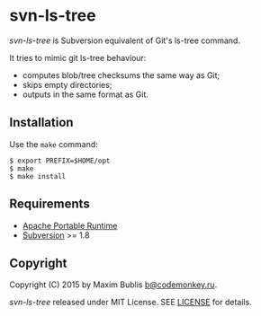 # svn-ls-tree

*svn-ls-tree* is Subversion equivalent of Git's ls-tree command.

It tries to mimic git ls-tree behaviour:

* computes blob/tree checksums the same way as Git;
* skips empty directories;
* outputs in the same format as Git.

## Installation

Use the `make` command:

	$ export PREFIX=$HOME/opt
	$ make
	$ make install

## Requirements

* [Apache Portable Runtime](https://apr.apache.org/)
* [Subversion](https://subversion.apache.org/) >= 1.8

## Copyright

Copyright (C) 2015 by Maxim Bublis <b@codemonkey.ru>.

*svn-ls-tree* released under MIT License.
SEE [LICENSE](https://github.com/satori/svn-ls-tree/blob/master/LICENSE) for details.

